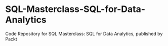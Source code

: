 # SQL-Masterclass-SQL-for-Data-Analytics
Code Repository for SQL Masterclass: SQL for Data Analytics, published by Packt
